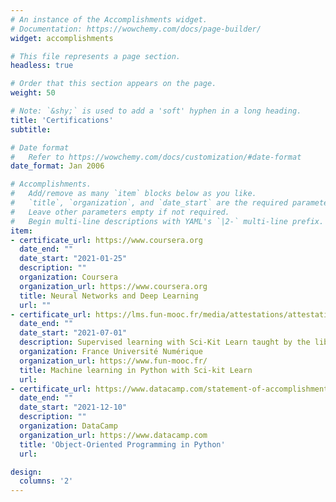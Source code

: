 ```yaml
---
# An instance of the Accomplishments widget.
# Documentation: https://wowchemy.com/docs/page-builder/
widget: accomplishments

# This file represents a page section.
headless: true

# Order that this section appears on the page.
weight: 50

# Note: `&shy;` is used to add a 'soft' hyphen in a long heading.
title: 'Certifications'
subtitle:

# Date format
#   Refer to https://wowchemy.com/docs/customization/#date-format
date_format: Jan 2006

# Accomplishments.
#   Add/remove as many `item` blocks below as you like.
#   `title`, `organization`, and `date_start` are the required parameters.
#   Leave other parameters empty if not required.
#   Begin multi-line descriptions with YAML's `|2-` multi-line prefix.
item:
- certificate_url: https://www.coursera.org
  date_end: ""
  date_start: "2021-01-25"
  description: ""
  organization: Coursera
  organization_url: https://www.coursera.org
  title: Neural Networks and Deep Learning
  url: ""
- certificate_url: https://lms.fun-mooc.fr/media/attestations/attestation_suivi_course-v1:inria+41026+session01_0af1df879f4467b30bf2d4daa5707fe0.pdf
  date_end: ""
  date_start: "2021-07-01"
  description: Supervised learning with Sci-Kit Learn taught by the library's core developers.
  organization: France Université Numérique 
  organization_url: https://www.fun-mooc.fr/
  title: Machine learning in Python with Sci-kit Learn
  url: 
- certificate_url: https://www.datacamp.com/statement-of-accomplishment/course/4bfc5930f66e86bc8905493a9e043400e199f181
  date_end: ""
  date_start: "2021-12-10"
  description: ""
  organization: DataCamp
  organization_url: https://www.datacamp.com
  title: 'Object-Oriented Programming in Python'
  url: 

design:
  columns: '2' 
---
```

